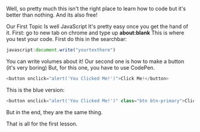 Well, so pretty much this isn't the right place to learn how to code but it's better than nothing. And its also free!  

Our First Topic Is well JavaScript
It's pretty easy once you get the hand of it.
First: go to new tab on chrome and type up <strong>about:blank</strong>
This is where you test your code.
First do this in the searchbar: 
```js
javascript:document.write("yourtexthere")
```

You can write volumes about it!
Our second one is how to make a button (it's very boring)
But, for this one, you have to use CodePen.
```js
<button onclick="alert('You Clicked Me!')">Click Me!</button>
```

This is the blue version:

```js
<button onclick="alert('You Clicked Me!')" class="btn btn-primary">Click Me!</button>
```

But in the end, they are the same thing.

That is all for the first lesson.


